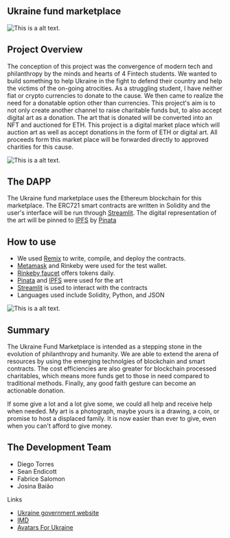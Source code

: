 ## Ukraine fund marketplace

![This is a alt text.](https://icds.ee/wp-content/uploads/2022/03/Artboard-31200-1.png)

## Project Overview

The conception of this project was the convergence of modern tech and philanthropy by the minds and hearts of 4 Fintech students. We wanted to build something to help Ukraine in the fight to defend their country and help the victims of the on-going atrocities. As a struggling student, I have neither fiat or crypto currencies to donate to the cause. We then came to realize the need for a donatable option other than currencies. This project's aim is to not only create another channel to raise charitable funds but, to also accept digital art as a donation. The art that is donated will be converted into an NFT and auctioned for ETH. This project is a digital market place which will auction art as well as accept donations in the form of ETH or digital art. All proceeds form this market place will be forwarded directly to approved charities for this cause.

![This is a alt text.](https://blog.customink.com/wp-content/uploads/2017/06/feature-image.jpg)

## The DAPP

The Ukraine fund marketplace uses the Ethereum blockchain for this marketplace. The ERC721 smart contracts are written in Solidity and the user's interface will be run through [Streamlit](https://streamlit.io/). The digital representation of the art will be pinned to [IPFS](https://ipfs.io/) by [Pinata](https://app.pinata.cloud/pinmanager)

## How to use

* We used [Remix](https://remix.ethereum.org/) to write, compile, and deploy the contracts. 
* [Metamask](https://metamask.io/) and Rinkeby were used for the test wallet.
* [Rinkeby faucet](https://rinkebyfaucet.com/) offers tokens daily.
* [Pinata](https://app.pinata.cloud/pinmanager) and [IPFS](https://ipfs.io/) were used for the art
* [Streamlit](https://streamlit.io/) is used to interact with the contracts
* Languages used include Solidity, Python, and JSON

![This is a alt text.](https://www.opengovguide.com/wp-content/uploads/2019/07/Boxcutout_SE.jpg)



## Summary

The Ukraine Fund Marketplace is intended as a stepping stone in the evolution of philanthropy and humanity. We are able to extend the arena of resources by using the emerging technolgies of blockchain and smart contracts. The cost efficiencies are also greater for blockchain processed charitables, which means more funds get to those in need compared to traditional methods. Finally, any good faith gesture can become an actionable donation.

If some give a lot and a lot give some, we could all help and receive help when needed. My art is a photograph, maybe yours is a drawing, a coin, or promise to host a displaced family. It is now easier than ever to give, even when you can't afford to give money. 


## The Development Team

- Diego Torres
- Sean Endicott
- Fabrice Salomon
- Josina Baião


Links

* [Ukraine government website](https://www.government)
* [IMD](https://www.imd.org/research-knowledge/articles/could-blockchain-revolutionize-philanthropy/)
* [Avatars For Ukraine](https://www.avatarsforukraine.com/)

